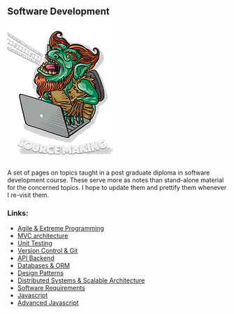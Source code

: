 ## Software Development

![Programmer](images/sourcemaking.png)

A set of pages on topics taught in a post graduate diploma in software development course.
These serve more as notes than stand-alone material for the concerned topics. I hope to update them and prettify them whenever I re-visit them.

### Links:
* [Agile & Extreme Programming](agile_and_extreme_programming/agile_and_extreme_programming.md)
* [MVC architecture](mvc_architecture/mvc.md)
* [Unit Testing](unit_testing/unit_testing_and_tdd.md)
* [Version Control & Git](version_control_and_git/version_control.md)
* [API Backend](api_backend/api_backend.md)
* [Databases & ORM](databases_and_orm/databases_and_orm.md)
* [Design Patterns](design_patterns_and_UML_diagrams/design_patterns_and_UML_diagrams.md)
* [Distributed Systems & Scalable Architecture](distributed_systems_and_scalable_architecture/distributed_systems_and_scalable_architecture.md)
* [Software Requirements](software_requirements/software_requirements.md)
* [Javascript](javascript/javascript.md)
* [Advanced Javascript](advanced_javascript/advanced_javascript.md)
